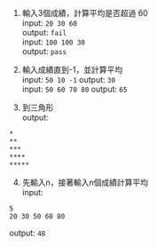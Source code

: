 1. 輸入3個成績，計算平均是否超過 60  
input: `20 30 60`   
output: `fail`  
input: `100 100 30`  
output: `pass`

2. 輸入成績直到-1，並計算平均  
   input: `50 10 -1`
   output: `30`  
   input: `50 60 70 80`
   output: `65`

4. 到三角形  
output:
```
*
**
***
****
*****
```
4. 先輸入n，接著輸入n個成績計算平均  
input:
```
5
20 30 50 60 80
```
output: `48`

